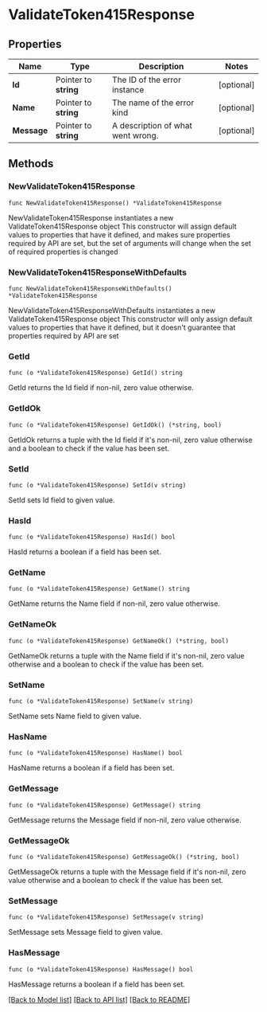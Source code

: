 # ValidateToken415Response

## Properties

Name | Type | Description | Notes
------------ | ------------- | ------------- | -------------
**Id** | Pointer to **string** | The ID of the error instance | [optional] 
**Name** | Pointer to **string** | The name of the error kind | [optional] 
**Message** | Pointer to **string** | A description of what went wrong. | [optional] 

## Methods

### NewValidateToken415Response

`func NewValidateToken415Response() *ValidateToken415Response`

NewValidateToken415Response instantiates a new ValidateToken415Response object
This constructor will assign default values to properties that have it defined,
and makes sure properties required by API are set, but the set of arguments
will change when the set of required properties is changed

### NewValidateToken415ResponseWithDefaults

`func NewValidateToken415ResponseWithDefaults() *ValidateToken415Response`

NewValidateToken415ResponseWithDefaults instantiates a new ValidateToken415Response object
This constructor will only assign default values to properties that have it defined,
but it doesn't guarantee that properties required by API are set

### GetId

`func (o *ValidateToken415Response) GetId() string`

GetId returns the Id field if non-nil, zero value otherwise.

### GetIdOk

`func (o *ValidateToken415Response) GetIdOk() (*string, bool)`

GetIdOk returns a tuple with the Id field if it's non-nil, zero value otherwise
and a boolean to check if the value has been set.

### SetId

`func (o *ValidateToken415Response) SetId(v string)`

SetId sets Id field to given value.

### HasId

`func (o *ValidateToken415Response) HasId() bool`

HasId returns a boolean if a field has been set.

### GetName

`func (o *ValidateToken415Response) GetName() string`

GetName returns the Name field if non-nil, zero value otherwise.

### GetNameOk

`func (o *ValidateToken415Response) GetNameOk() (*string, bool)`

GetNameOk returns a tuple with the Name field if it's non-nil, zero value otherwise
and a boolean to check if the value has been set.

### SetName

`func (o *ValidateToken415Response) SetName(v string)`

SetName sets Name field to given value.

### HasName

`func (o *ValidateToken415Response) HasName() bool`

HasName returns a boolean if a field has been set.

### GetMessage

`func (o *ValidateToken415Response) GetMessage() string`

GetMessage returns the Message field if non-nil, zero value otherwise.

### GetMessageOk

`func (o *ValidateToken415Response) GetMessageOk() (*string, bool)`

GetMessageOk returns a tuple with the Message field if it's non-nil, zero value otherwise
and a boolean to check if the value has been set.

### SetMessage

`func (o *ValidateToken415Response) SetMessage(v string)`

SetMessage sets Message field to given value.

### HasMessage

`func (o *ValidateToken415Response) HasMessage() bool`

HasMessage returns a boolean if a field has been set.


[[Back to Model list]](../README.md#documentation-for-models) [[Back to API list]](../README.md#documentation-for-api-endpoints) [[Back to README]](../README.md)


